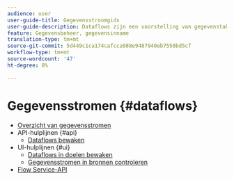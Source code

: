 ```yaml
---
audience: user
user-guide-title: Gegevensstroomgids
user-guide-description: Dataflows zijn een voorstelling van gegevenstaken die gegevens over het Platform verplaatsen.
feature: Gegevensbeheer, gegevensinname
translation-type: tm+mt
source-git-commit: 5d449c1ca174cafcca988e9487940eb7550bd5cf
workflow-type: tm+mt
source-wordcount: '47'
ht-degree: 0%

---
```



# Gegevensstromen {#dataflows}

- [Overzicht van gegevensstromen](./home.md)
- API-hulplijnen {#api}
   - [Dataflows bewaken](./api/monitor.md)
- UI-hulplijnen {#ui}
   - [Dataflows in doelen bewaken](./ui/monitor-destinations.md)
   - [Gegevensstromen in bronnen controleren](./ui/monitor-sources.md)
- [Flow Service-API](https://www.adobe.io/apis/experienceplatform/home/api-reference.html#!acpdr/swagger-specs/flow-service.yaml)